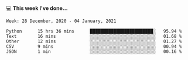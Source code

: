 💻 **This week I've done...**

<!--START_SECTION:waka-->
```text
Week: 28 December, 2020 - 04 January, 2021

Python      15 hrs 36 mins      ████████████████████████░   95.94 % 
Text        16 mins             ░░░░░░░░░░░░░░░░░░░░░░░░░   01.68 % 
Other       12 mins             ░░░░░░░░░░░░░░░░░░░░░░░░░   01.27 % 
CSV         9 mins              ░░░░░░░░░░░░░░░░░░░░░░░░░   00.94 % 
JSON        1 min               ░░░░░░░░░░░░░░░░░░░░░░░░░   00.16 %
```
<!--END_SECTION:waka-->
